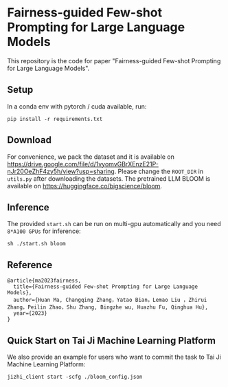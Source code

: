 # Fairness-guided Few-shot Prompting for Large Language Models

This repository is the code for paper "Fairness-guided Few-shot Prompting for Large Language Models".

## Setup

In a conda env with pytorch / cuda available, run:
```
pip install -r requirements.txt
```


## Download

For convenience, we pack the dataset and it is available on https://drive.google.com/file/d/1vyomvGBrXEnzE21P-nJr20OeZhF4zy5h/view?usp=sharing. Please change the `ROOT_DIR` in `utils.py` after downloading the datasets. The pretrained LLM BLOOM is available on https://huggingface.co/bigscience/bloom.

## Inference

The provided `start.sh` can be run on multi-gpu automatically and you need `8*A100 GPUs` for inference:
```
sh ./start.sh bloom
```




## Reference


```
@article{ma2023fairness,
  title={Fairness-guided Few-shot Prompting for Large Language Models},
  author={Huan Ma, Changqing Zhang，Yatao Bian，Lemao Liu ，Zhirui Zhang，Peilin Zhao，Shu Zhang, Bingzhe wu, Huazhu Fu, Qinghua Hu},
  year={2023}
}
```

## Quick Start on Tai Ji Machine Learning Platform

We also provide an example for users who want to commit the task to Tai Ji Machine Learning Platform:
```
jizhi_client start -scfg ./bloom_config.json
```
